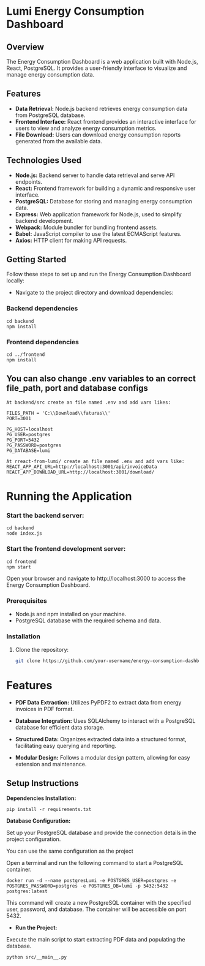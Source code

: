 # Lumi Energy Consumption Dashboard

## Overview

The Energy Consumption Dashboard is a web application built with Node.js, React, PostgreSQL. It provides a user-friendly interface to visualize and manage energy consumption data.

## Features

- **Data Retrieval:** Node.js backend retrieves energy consumption data from PostgreSQL database.
- **Frontend Interface:** React frontend provides an interactive interface for users to view and analyze energy consumption metrics.
- **File Download:** Users can download energy consumption reports generated from the available data.

## Technologies Used

- **Node.js:** Backend server to handle data retrieval and serve API endpoints.
- **React:** Frontend framework for building a dynamic and responsive user interface.
- **PostgreSQL:** Database for storing and managing energy consumption data.
- **Express:** Web application framework for Node.js, used to simplify backend development.
- **Webpack:** Module bundler for bundling frontend assets.
- **Babel:** JavaScript compiler to use the latest ECMAScript features.
- **Axios:** HTTP client for making API requests.

## Getting Started

Follow these steps to set up and run the Energy Consumption Dashboard locally:

- Navigate to the project directory and download dependencies:

### Backend dependencies
    cd backend
    npm install

### Frontend dependencies
    cd ../frontend
    npm install

## You can also change .env variables to an correct file_path, port and database configs
    At backend/src create an file named .env and add vars likes:

    FILES_PATH = 'C:\\Download\\faturas\\'
    PORT=3001

    PG_HOST=localhost
    PG_USER=postgres
    PG_PORT=5432
    PG_PASSWORD=postgres
    PG_DATABASE=lumi

    At rreact-from-lumi/ create an file named .env and add vars like:
    REACT_APP_API_URL=http://localhost:3001/api/invoiceData
    REACT_APP_DOWNLOAD_URL=http://localhost:3001/download/

# Running the Application
### Start the backend server:
    cd backend
    node index.js

### Start the frontend development server:
    cd frontend
    npm start

Open your browser and navigate to http://localhost:3000 to access the Energy Consumption Dashboard.

### Prerequisites

- Node.js and npm installed on your machine.
- PostgreSQL database with the required schema and data.

### Installation

1. Clone the repository:

   ```bash
   git clone https://github.com/your-username/energy-consumption-dashboard.git

# Features


- **PDF Data Extraction:**
    Utilizes PyPDF2 to extract data from energy invoices in PDF format.

- **Database Integration:** 
    Uses SQLAlchemy to interact with a PostgreSQL database for efficient data storage.

- **Structured Data:** 
    Organizes extracted data into a structured format, facilitating easy querying and reporting.

- **Modular Design:** 
    Follows a modular design pattern, allowing for easy extension and maintenance.
## Setup Instructions


**Dependencies Installation:** 

    pip install -r requirements.txt

**Database Configuration:**

Set up your PostgreSQL database and provide the connection details in the project configuration.

You can use the same configuration as the project

Open a terminal and run the following command to start a PostgreSQL container.

    docker run -d --name postgresLumi -e POSTGRES_USER=postgres -e POSTGRES_PASSWORD=postgres -e POSTGRES_DB=lumi -p 5432:5432 postgres:latest

This command will create a new PostgreSQL container with the specified user, password, and database. The container will be accessible on port 5432.    

- **Run the Project:**

Execute the main script to start extracting PDF data and populating the database.

    python src/__main__.py
